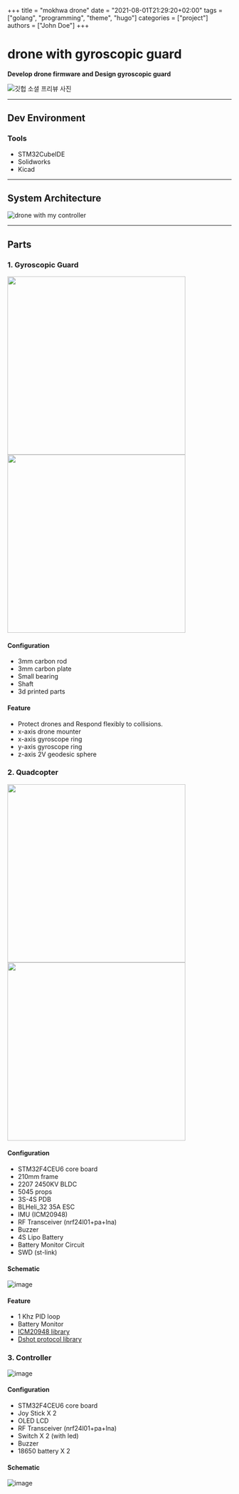 +++
title = "mokhwa drone"
date = "2021-08-01T21:29:20+02:00"
tags = ["golang", "programming", "theme", "hugo"]
categories = ["project"]
authors = ["John Doe"]
+++


# drone with gyroscopic guard

**Develop drone firmware and Design gyroscopic guard**

![깃헙 소셜 프리뷰 사진](https://user-images.githubusercontent.com/48342925/123043646-90a3b300-d433-11eb-99dd-8545261a8c11.png)


---

## Dev Environment
### Tools
- STM32CubeIDE
- Solidworks
- Kicad
 
---
## System Architecture

![drone with my controller](https://user-images.githubusercontent.com/48342925/123049019-07dc4580-d43a-11eb-8df2-dd53fbee2753.png)

---

## Parts

### 1. Gyroscopic Guard

<img src = https://user-images.githubusercontent.com/48342925/120675984-8a738400-c4d0-11eb-9ec6-cfb9434c2b29.png width = "400" height = "400"><img src = https://user-images.githubusercontent.com/48342925/120676528-15ed1500-c4d1-11eb-9458-e0ceaea3dd1e.jpg width = "400" height = "400">

#### Configuration

- 3mm carbon rod
- 3mm carbon plate
- Small bearing
- Shaft
- 3d printed parts

#### Feature

- Protect drones and Respond flexibly to collisions.
- x-axis drone mounter
- x-axis gyroscope ring
- y-axis gyroscope ring
- z-axis 2V geodesic sphere

### 2. Quadcopter

<img src = https://user-images.githubusercontent.com/48342925/120677179-c78c4600-c4d1-11eb-9ebb-3a9b6eed6eae.jpg width = "400" height = "400"><img src = https://user-images.githubusercontent.com/48342925/120677044-a1ff3c80-c4d1-11eb-8f65-7ed28fb8ffee.jpg width = "400" height = "400">

#### Configuration

- STM32F4CEU6 core board
- 210mm frame  
- 2207 2450KV BLDC  
- 5045 props  
- 3S-4S PDB  
- BLHeli_32 35A ESC  
- IMU (ICM20948)
- RF Transceiver (nrf24l01+pa+lna)
- Buzzer  
- 4S Lipo Battery  
- Battery Monitor Circuit
- SWD (st-link)  

#### Schematic

![image](https://user-images.githubusercontent.com/48342925/123548490-e794e980-d79f-11eb-9ca8-57bd8c56f42c.png)


#### Feature

- 1 Khz PID loop
- Battery Monitor
- [ICM20948 library](https://github.com/mokhwasomssi/stm32_hal_icm20948.git)
- [Dshot protocol library](https://github.com/mokhwasomssi/stm32_hal_dshot.git)

### 3. Controller

![image](https://user-images.githubusercontent.com/48342925/123052020-550de680-d43d-11eb-83be-033c09cbf3f6.png)


#### Configuration

- STM32F4CEU6 core board
- Joy Stick X 2
- OLED LCD
- RF Transceiver (nrf24l01+pa+lna)
- Switch X 2 (with led)
- Buzzer
- 18650 battery X 2

#### Schematic
![image](https://user-images.githubusercontent.com/48342925/123548329-4e65d300-d79f-11eb-9d46-454876b15ad7.png)

